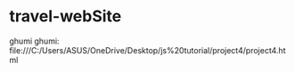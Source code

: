 # travel-webSite
ghumi ghumi:
file:///C:/Users/ASUS/OneDrive/Desktop/js%20tutorial/project4/project4.html
